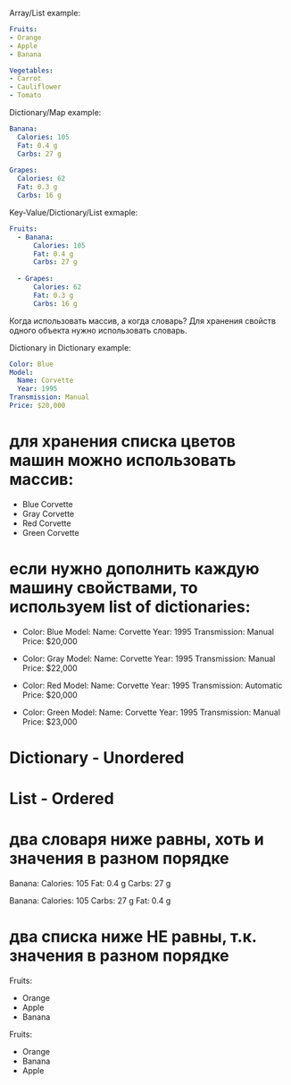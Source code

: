 Array/List example:

```yaml
Fruits:
- Orange
- Apple
- Banana

Vegetables:
- Carrot
- Cauliflower
- Tomato
```

Dictionary/Map example:

```yaml
Banana:
  Calories: 105
  Fat: 0.4 g
  Carbs: 27 g
  
Grapes:
  Calories: 62
  Fat: 0.3 g
  Carbs: 16 g
```
  
Key-Value/Dictionary/List exmaple:

```yaml
Fruits:
  - Banana:
      Calories: 105
      Fat: 0.4 g
      Carbs: 27 g
  
  - Grapes:
      Calories: 62
      Fat: 0.3 g
      Carbs: 16 g
```
      
Когда использовать массив, а когда словарь? Для хранения свойств одного объекта нужно использовать словарь.

Dictionary in Dictionary example:

```yaml
Color: Blue
Model: 
  Name: Corvette
  Year: 1995
Transmission: Manual
Price: $20,000
```
  
# для хранения списка цветов машин можно использовать массив:
- Blue Corvette
- Gray Corvette
- Red Corvette
- Green Corvette

# если нужно дополнить каждую машину свойствами, то используем list of dictionaries:

- Color: Blue
  Model: 
    Name: Corvette
    Year: 1995
  Transmission: Manual
  Price: $20,000

- Color: Gray
  Model: 
    Name: Corvette
    Year: 1995
  Transmission: Manual
  Price: $22,000

- Color: Red
  Model: 
    Name: Corvette
    Year: 1995
  Transmission: Automatic
  Price: $20,000

- Color: Green
  Model: 
    Name: Corvette
    Year: 1995
  Transmission: Manual
  Price: $23,000
  
# Dictionary - Unordered
# List - Ordered

# два словаря ниже равны, хоть и значения в разном порядке
Banana:
  Calories: 105
  Fat: 0.4 g
  Carbs: 27 g
  
Banana:
  Calories: 105
  Carbs: 27 g
  Fat: 0.4 g

# два списка ниже НЕ равны, т.к. значения в разном порядке
Fruits:
- Orange
- Apple
- Banana

Fruits:
- Orange
- Banana
- Apple
